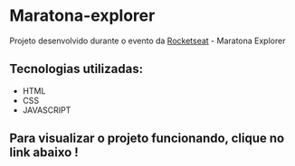 # Maratona-explorer

Projeto desenvolvido durante o evento da <a href="https://www.rocketseat.com.br/"> Rocketseat</a> - Maratona Explorer

## Tecnologias utilizadas: 

- HTML
- CSS
- JAVASCRIPT


## Para visualizar o projeto funcionando, clique no link abaixo !
